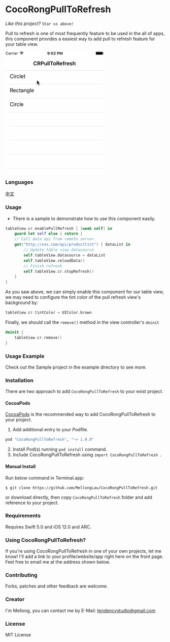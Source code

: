 
# CocoRongPullToRefresh

*Like this project?*  `Star us above!`

Pull to refresh is one of most frequently feature to be used in the all of apps, this component provides a easiest way to add pull to refresh feature for your table view.

![Screenshot](./screenshot/screenshot.gif) 

### Languages

[中文](./README_CN.md)

### Usage

* There is a sample to demonstrate how to use this component easily.

```swift
tableView.cr.enablePullRefresh { [weak self] in
	guard let self else { return }
	// Call data api from remote server.
    get("http://xxx.com/api/productlist") { dataList in
		// Update table view datasource
		self.tableView.datasource = dataList
		self.tableView.reloadData()
		// Finish refresh	
		self.tableView.cr.stopRefresh()
	}	
}
```

As you saw above, we can simply enable this component for our table view, we may need to configure the tint color of the pull refresh view's background by:

```swift
tableView.cr.tintColor = UIColor.brown
```

Finally, we should call the `remove()` method in the view controller's `deinit`

```swift
deinit {
    tableView.cr.remove()
}
```
### Usage Example

Check out the Sample project in the example directory to see more.

### Installation
There are two approach to add `CocoRongPullToRefresh` to your exist project.

#### CocoaPods

[CocoaPods](http://www.cocoapods.org) is the recommended way to add CocoRongPullToRefresh to your project.

1. Add additional entry to your Podfile.

  ```ruby
  pod "CocoRongPullToRefresh", "~> 1.0.0"
  ```

2. Install  Pod(s) running `pod install` command.
3. Include CocoRongPullToRefresh using `import CocoRongPullToRefresh `.

#### Manual Install

Run below command in Terminal.app:

	$ git clone https://github.com/MellongLau/CocoRongPullToRefresh.git

or download directly, then copy `CocoRongPullToRefresh` folder and add reference to your project.

### Requirements

Requires Swift 5.0 and iOS 12.0 and ARC.

### Using CocoRongPullToRefresh?

If you're using CocoRongPullToRefresh in one of your own projects, let me know! I'll add a link to your profile/website/app right here on the front page. Feel free to email me at the address shown below.

### Contributing
Forks, patches and other feedback are welcome.

### Creator
I'm Mellong, you can contact me by E-Mail: <tendencystudio@gmail.com>


### License

MIT License

